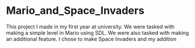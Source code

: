 # Mario_and_Space_Invaders
This project I made in my first year at university. We were tasked with making a simple level in Mario using SDL. We were also tasked with making an additional feature. I chose to make Space Invaders and my addition  
